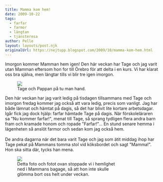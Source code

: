 ```yaml
---
title: Mamma kom hem!
date: 2009-10-22
tags: 
  - farfar
  - farmor
  - längtan
  - tjänsteresa	
author: Pelle
layout: layouts/post.njk
originalUrl: https://nejtupp.blogspot.com/2009/10/mamma-kom-hem.html
---
```


Imorgon kommer Mamman hem igen! Den här veckan har Tage och jag varit utan Mamman eftersom hon for till Örebro för att delta i en kurs. Vi har klarat oss bra själva, men längtar tills vi blir tre igen imorgon.

<figure>
	<img src="../../../../img/_MG_8732_1024pix.jpg">
	<figcaption>Tage och Pappan på tu man hand.</figcaption>
</figure>Den här veckan har jag varit ledig på tisdagen tillsammans med Tage och imorgon fredag kommer jag också att vara ledig, precis som vanligt. Jag har både lämnat och hämtat på dagis, så det har blivit lite kortare arbetsdagar. Igår fick jag dock hjälp: farfar hämtade Tage på dagis. När förskoleläraren sa "Nu kommer farfar!", menat till Tage, så sprang tydligen flera andra barn fram och kramade honom och ropade "Farfar!"... En stund senare hemma i lägenheten så anslöt farmor och sedan kom jag också hem.<br><br>De andra dagarna när det bara varit Tage och jag som ätit middag ihop har Tage pekat på Mammans tomma stol vid köksbordet och sagt "Mamma!". Hon ska sitta där, tycks han mena.

<figure>
	<img src="../../../../img/_MG_8728_1024pix.jpg">
	<figcaption>Detta foto och fotot ovan stoppade vi i hemlighet<br>ned i Mammans bagage, så att hon inte skulle<br>glömma bort oss helt  under veckan.</span></span><br></div>
